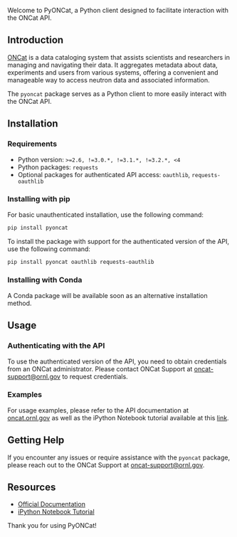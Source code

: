 Welcome to PyONCat, a Python client designed to facilitate interaction with the ONCat API.

## Introduction

[ONCat](https://oncat.ornl.gov) is a data cataloging system that assists scientists and researchers in managing and navigating their data. It aggregates metadata about data, experiments and users from various systems, offering a convenient and manageable way to access neutron data and associated information.

The `pyoncat` package serves as a Python client to more easily interact with the ONCat API.

## Installation

### Requirements

- Python version: `>=2.6, !=3.0.*, !=3.1.*, !=3.2.*, <4`
- Python packages: `requests`
- Optional packages for authenticated API access: `oauthlib`, `requests-oauthlib`

### Installing with pip

For basic unauthenticated installation, use the following command:

```sh
pip install pyoncat
```

To install the package with support for the authenticated version of the API, use the following command:

```sh
pip install pyoncat oauthlib requests-oauthlib
```

### Installing with Conda

A Conda package will be available soon as an alternative installation method.

## Usage

### Authenticating with the API

To use the authenticated version of the API, you need to obtain credentials from an ONCat administrator. Please contact ONCat Support at [oncat-support@ornl.gov](mailto:oncat-support@ornl.gov) to request credentials.

### Examples

For usage examples, please refer to the API documentation at [oncat.ornl.gov](https://oncat.ornl.gov) as well as the iPython Notebook tutorial available at this [link](https://github.com/neutrons/IPythonNotebookTutorial/blob/master/notebooks/PyONCat.ipynb).

## Getting Help

If you encounter any issues or require assistance with the `pyoncat` package, please reach out to the ONCat Support at [oncat-support@ornl.gov](mailto:oncat-support@ornl.gov).

## Resources

- [Official Documentation](https://oncat.ornl.gov)
- [iPython Notebook Tutorial](https://github.com/neutrons/IPythonNotebookTutorial/blob/master/notebooks/PyONCat.ipynb)

Thank you for using PyONCat!
